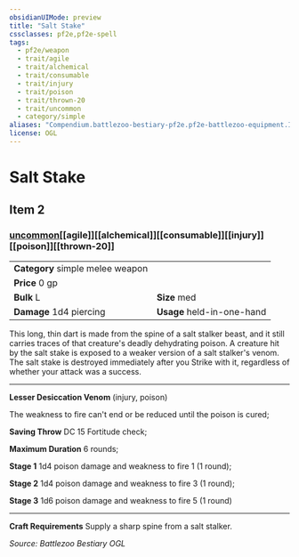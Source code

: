 ```yaml
---
obsidianUIMode: preview
title: "Salt Stake"
cssclasses: pf2e,pf2e-spell
tags:
  - pf2e/weapon
  - trait/agile
  - trait/alchemical
  - trait/consumable
  - trait/injury
  - trait/poison
  - trait/thrown-20
  - trait/uncommon
  - category/simple
aliases: "Compendium.battlezoo-bestiary-pf2e.pf2e-battlezoo-equipment.Item.rDPuZvrFUZhjpDif"
license: OGL
---
```

# Salt Stake
## Item 2
### [uncommon](uncommon "Uncommon Rarity Trait")[[agile]][[alchemical]][[consumable]][[injury]][[poison]][[thrown-20]]

|  |  |
| -- | -- |
| **Category** simple melee weapon |  |
| **Price** 0 gp |  |
| **Bulk** L | **Size** med |
| **Damage** 1d4 piercing  | **Usage** held-in-one-hand |



This long, thin dart is made from the spine of a salt stalker beast, and it still carries traces of that creature's deadly dehydrating poison. A creature hit by the salt stake is exposed to a weaker version of a salt stalker's venom. The salt stake is destroyed immediately after you Strike with it, regardless of whether your attack was a success.

* * *

**Lesser Desiccation Venom** (injury, poison)

The weakness to fire can't end or be reduced until the poison is cured;

**Saving Throw** DC 15 Fortitude check;

**Maximum Duration** 6 rounds;

**Stage 1** 1d4 poison damage and weakness to fire 1 (1 round);

**Stage 2** 1d4 poison damage and weakness to fire 3 (1 round);

**Stage 3** 1d6 poison damage and weakness to fire 5 (1 round)

* * *

**Craft Requirements** Supply a sharp spine from a salt stalker.

*Source: Battlezoo Bestiary*
*OGL*